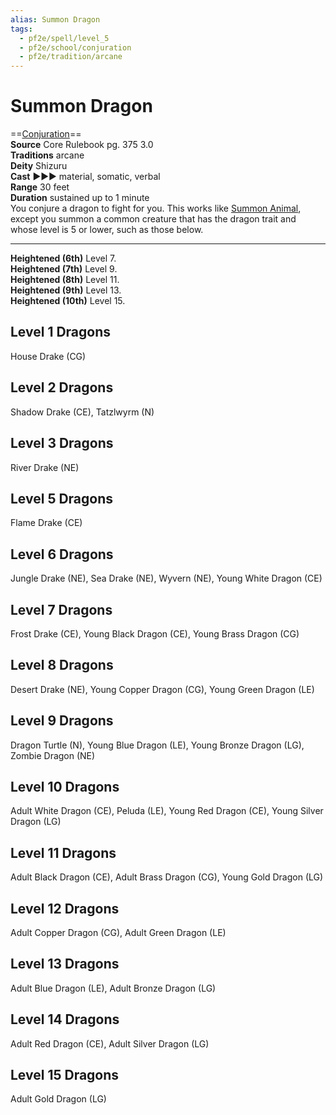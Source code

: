 ```yaml
---
alias: Summon Dragon
tags:
  - pf2e/spell/level_5
  - pf2e/school/conjuration
  - pf2e/tradition/arcane
---
```


# Summon Dragon

==[Conjuration](../../../Traits/Conjuration.md)==  
__Source__ Core Rulebook pg. 375 3.0  
**Traditions** arcane  
**Deity** Shizuru  
**Cast** ►►► material, somatic, verbal  
**Range** 30 feet  
**Duration** sustained up to 1 minute  
You conjure a dragon to fight for you. This works like [Summon Animal](../Level%201/Summon%20Animal.md), except you summon a common creature that has the dragon trait and whose level is 5 or lower, such as those below.

<hr>

**Heightened (6th)** Level 7.  
**Heightened (7th)** Level 9.  
**Heightened (8th)** Level 11.  
**Heightened (9th)** Level 13.  
**Heightened (10th)** Level 15.

## Level 1 Dragons

House Drake (CG)

## Level 2 Dragons

Shadow Drake (CE), Tatzlwyrm (N)

## Level 3 Dragons

River Drake (NE)

## Level 5 Dragons

Flame Drake (CE)

## Level 6 Dragons

Jungle Drake (NE), Sea Drake (NE), Wyvern (NE), Young White Dragon (CE)

## Level 7 Dragons

Frost Drake (CE), Young Black Dragon (CE), Young Brass Dragon (CG)

## Level 8 Dragons

Desert Drake (NE), Young Copper Dragon (CG), Young Green Dragon (LE)

## Level 9 Dragons

Dragon Turtle (N), Young Blue Dragon (LE), Young Bronze Dragon (LG), Zombie Dragon (NE)

## Level 10 Dragons

Adult White Dragon (CE), Peluda (LE), Young Red Dragon (CE), Young Silver Dragon (LG)

## Level 11 Dragons

Adult Black Dragon (CE), Adult Brass Dragon (CG), Young Gold Dragon (LG)

## Level 12 Dragons

Adult Copper Dragon (CG), Adult Green Dragon (LE)

## Level 13 Dragons

Adult Blue Dragon (LE), Adult Bronze Dragon (LG)

## Level 14 Dragons

Adult Red Dragon (CE), Adult Silver Dragon (LG)

## Level 15 Dragons

Adult Gold Dragon (LG)
